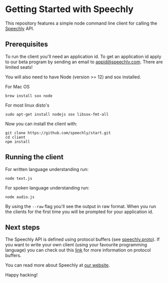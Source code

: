 # Getting Started with Speechly

This repository features a simple node command line client for calling the [Speechly](https://www.speechly.com/) API. 

## Prerequisites

To run the client you'll need an application id. To get an application id apply to our beta program by sending an email to [appid@speechly.com](mailto:appid@speechly.com). There are limited seats!

You will also need to have Node (version >= 12) and sox installed. 

For Mac OS

    brew install sox node

For most linux disto's

    sudo apt-get install nodejs sox libsox-fmt-all

Now you can install the client with: 
    
    git clone https://github.com/speechly/start.git
    cd client
    npm install 

## Running the client

For written language understanding run:

    node text.js

For spoken language understanding run:

    node audio.js

By using the `--raw` flag you'll see the output in raw format. When you run the clients for the first time you will be prompted for your application id.   

## Next steps

The Speechly API is defined using protocol buffers (see [speechly.proto](speechly.proto)). If you want to write your own client (using your favourite programming language) you can check out this [link](https://developers.google.com/protocol-buffers/) for more information on protocol buffers.

You can read more about Speechly at [our website](https://www.speechly.com/).

Happy hacking!
